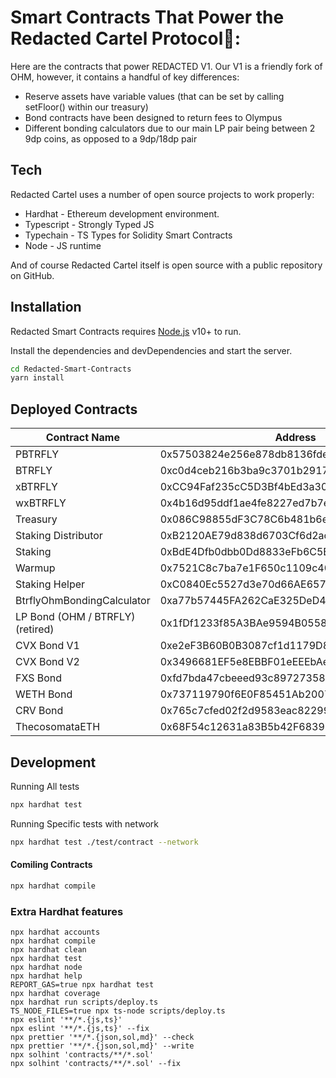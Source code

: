 #  Smart Contracts That Power the Redacted Cartel Protocol🦋:

Here are the contracts that power REDACTED V1. Our V1 is a friendly fork of OHM, however, it contains a handful of key differences:
- Reserve assets have variable values (that can be set by calling setFloor() within our treasury)
- Bond contracts have been designed to return fees to Olympus
- Different bonding calculators due to our main LP pair being between 2 9dp coins, as opposed to a 9dp/18dp pair

## Tech

Redacted Cartel  uses a number of open source projects to work properly:

- Hardhat - Ethereum development environment.
- Typescript - Strongly Typed JS
- Typechain - TS Types for Solidity Smart Contracts
- Node - JS runtime


And of course Redacted Cartel itself is open source with a public repository on GitHub.

## Installation

Redacted Smart Contracts requires [Node.js](https://nodejs.org/) v10+ to run.

Install the dependencies and devDependencies and start the server.

```sh
cd Redacted-Smart-Contracts
yarn install
```


## Deployed Contracts



| Contract Name | Address |
| ------ | ------ |
| PBTRFLY | 0x57503824e256e878db8136fde66f155c49e362df |
| BTRFLY | 0xc0d4ceb216b3ba9c3701b291766fdcba977cec3a |
| xBTRFLY | 0xCC94Faf235cC5D3Bf4bEd3a30db5984306c86aBC |
| wxBTRFLY | 0x4b16d95ddf1ae4fe8227ed7b7e80cf13275e61c9 |
| Treasury | 0x086C98855dF3C78C6b481b6e1D47BeF42E9aC36B |
|Staking Distributor|0xB2120AE79d838d6703Cf6d2ac5cC68b5DB10683F |
| Staking | 0xBdE4Dfb0dbb0Dd8833eFb6C5BD0Ce048C852C487 |
| Warmup | 0x7521C8c7ba7e1F650c1109c40876C5Dd52f5614c |
| Staking Helper | 0xC0840Ec5527d3e70d66AE6575642916F3Fd18aDf |
| BtrflyOhmBondingCalculator | 0xa77b57445FA262CaE325DeD434Df89302c93f59A |
| LP Bond (OHM / BTRFLY) (retired) | 0x1fDf1233f85A3BAe9594B0558e4EC8Febe8c6720 |
| CVX Bond V1 | 0xe2eF3B60B0B3087cf1d1179D899a7cD7a11a9fCa|
| CVX Bond V2 | 0x3496681EF5e8EBBF01eEEEbAe10084343d65DBEA |
| FXS Bond | 0xfd7bda47cbeeed93c897273585f666f8d1cc8d45 |
| WETH Bond | 0x737119790f6E0F85451Ab200759f8EfA144DCD43 |
| CRV Bond | 0x765c7cfed02f2d9583eac8229930f3650af42c77 |
| ThecosomataETH | 0x68F54c12631a83B5b42F683932f504819F26c4e7 |


## Development
Running All tests
```sh
npx hardhat test
```

Running Specific tests with network
```sh
npx hardhat test ./test/contract --network
```
#### Comiling Contracts 
```sh
npx hardhat compile
```

### Extra Hardhat features 
```shell
npx hardhat accounts
npx hardhat compile
npx hardhat clean
npx hardhat test
npx hardhat node
npx hardhat help
REPORT_GAS=true npx hardhat test
npx hardhat coverage
npx hardhat run scripts/deploy.ts
TS_NODE_FILES=true npx ts-node scripts/deploy.ts
npx eslint '**/*.{js,ts}'
npx eslint '**/*.{js,ts}' --fix
npx prettier '**/*.{json,sol,md}' --check
npx prettier '**/*.{json,sol,md}' --write
npx solhint 'contracts/**/*.sol'
npx solhint 'contracts/**/*.sol' --fix
```
[//]: # 
   [node.js]: <http://nodejs.org>

